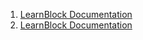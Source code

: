 

1.  [LearnBlock Documentation](/learnbot01/learnblock01.md)
2.  [LearnBlock Documentation](/learnbot02/learnblock02.md)
